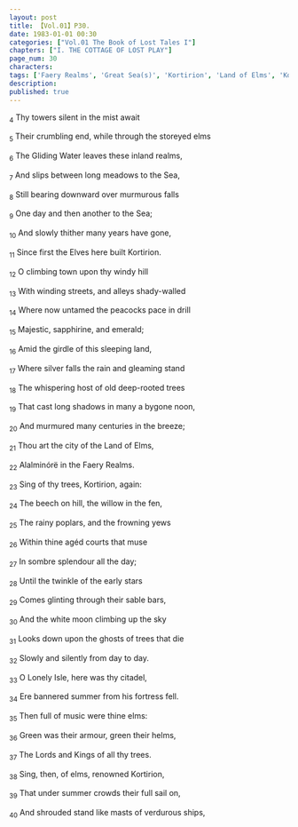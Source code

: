 ```yaml
---
layout: post
title: 【Vol.01】P30.
date: 1983-01-01 00:30
categories: ["Vol.01 The Book of Lost Tales I"]
chapters: ["I. THE COTTAGE OF LOST PLAY"]
page_num: 30
characters:
tags: ['Faery Realms', 'Great Sea(s)', 'Kortirion', 'Land of Elms', 'Kortirion among the Trees']
description:
published: true
---
```


<SUB>4</SUB> Thy towers silent in the mist await

<SUB>5</SUB> Their crumbling end,  while through the storeyed elms

<SUB>6</SUB> The Gliding Water leaves these inland realms,

<SUB>7</SUB> And slips between long meadows to the Sea,

<SUB>8</SUB> Still bearing downward over murmurous falls

<SUB>9</SUB> One day and then another to the Sea;

<SUB>10</SUB> And slowly thither many years have gone,

<SUB>11</SUB> Since first the Elves here built Kortirion.

<SUB>12</SUB> O climbing town upon thy windy hill

<SUB>13</SUB> With winding streets, and alleys shady-walled

<SUB>14</SUB> Where now untamed the peacocks pace in drill

<SUB>15</SUB> Majestic, sapphirine, and emerald;

<SUB>16</SUB> Amid the girdle of this sleeping land,

<SUB>17</SUB> Where silver falls the rain and gleaming stand

<SUB>18</SUB> The whispering host of old deep-rooted trees

<SUB>19</SUB> That cast long shadows in many a bygone noon,

<SUB>20</SUB> And murmured many centuries in the breeze;

<SUB>21</SUB> Thou art the city of the Land of Elms,

<SUB>22</SUB> Alalminórë in the Faery Realms.

<SUB>23</SUB> Sing of thy trees, Kortirion, again:

<SUB>24</SUB> The beech on hill, the willow in the fen,

<SUB>25</SUB> The rainy poplars, and the frowning yews

<SUB>26</SUB> Within thine agéd courts that muse

<SUB>27</SUB> In sombre splendour all the day;

<SUB>28</SUB> Until the twinkle of the early stars

<SUB>29</SUB> Comes glinting through their sable bars,

<SUB>30</SUB> And the white moon climbing up the sky

<SUB>31</SUB> Looks down upon the ghosts of trees that die

<SUB>32</SUB> Slowly and silently from day to day.

<SUB>33</SUB> O Lonely Isle, here was thy citadel,

<SUB>34</SUB> Ere bannered summer from his fortress fell.

<SUB>35</SUB> Then full of music were thine elms:

<SUB>36</SUB> Green was their armour, green their helms,

<SUB>37</SUB> The Lords and Kings of all thy trees.

<SUB>38</SUB> Sing, then, of elms, renowned Kortirion,

<SUB>39</SUB> That under summer crowds their full sail on,

<SUB>40</SUB> And shrouded stand like masts of verdurous ships,
